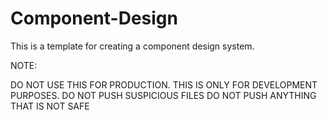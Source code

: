 # Component-Design

This is a template for creating a component design system.

NOTE:

DO NOT USE THIS FOR PRODUCTION. THIS IS ONLY FOR DEVELOPMENT PURPOSES.
DO NOT PUSH SUSPICIOUS FILES
DO NOT PUSH ANYTHING THAT IS NOT SAFE
